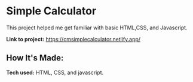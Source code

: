 <h1>Simple Calculator</h1>

<p>This project helped me get familiar with basic HTML,CSS, and Javascript.</p>

**Link to project:** https://cmsimplecalculator.netlify.app/

## How It's Made:

**Tech used:** HTML, CSS, and javascript.
